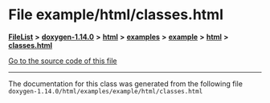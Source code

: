 

# File example/html/classes.html



[**FileList**](files.md) **>** [**doxygen-1.14.0**](dir_9d5bad020669189c90cda983471be5d0.md) **>** [**html**](dir_05d1fd8a7cdd04f638f8b23196de02e2.md) **>** [**examples**](dir_aa52e73a32d193037813a53dcfe817b6.md) **>** [**example**](dir_f967122ff4a9e60bb66f9132d49c42b1.md) **>** [**html**](dir_2df48ef1a7d9f8042cfea19bdbe50aea.md) **>** [**classes.html**](example_2html_2classes_8html.md)

[Go to the source code of this file](example_2html_2classes_8html_source.md)





































































------------------------------
The documentation for this class was generated from the following file `doxygen-1.14.0/html/examples/example/html/classes.html`


